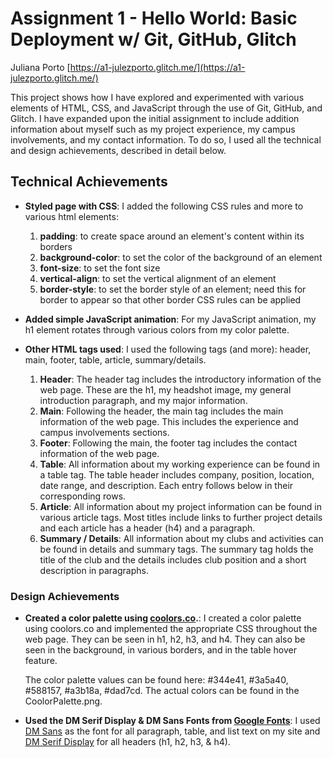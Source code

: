 # Assignment 1 - Hello World: Basic Deployment w/ Git, GitHub, Glitch

Juliana Porto
[https://a1-julezporto.glitch.me/](https://a1-julezporto.glitch.me/)

This project shows how I have explored and experimented with various elements of HTML, CSS, and JavaScript through the use of Git, GitHub, and Glitch. I have 
expanded upon the initial assignment to include addition information about myself such as my project experience, my campus involvements, and my contact information. 
To do so, I used all the technical and design achievements, described in detail below.

## Technical Achievements

- **Styled page with CSS**: I added the following CSS rules and more to various html elements:
  1. **padding**: to create space around an element's content within its borders 
  2. **background-color**: to set the color of the background of an element 
  3. **font-size**: to set the font size 
  4. **vertical-align**: to set the vertical alignment of an element
  5. **border-style**: to set the border style of an element; need this for border to appear so that other border CSS rules can be applied
- **Added simple JavaScript animation**: For my JavaScript animation, my h1 element rotates through various colors from my color palette.

- **Other HTML tags used**: I used the following tags (and more): header, main, footer, table, article, summary/details.
  1. **Header**: The header tag includes the introductory information of the web page. These are the h1, my headshot image, my general introduction paragraph, and my 
  major information.
  2. **Main**: Following the header, the main tag includes the main information of the web page. This includes the experience and campus involvements sections.
  3. **Footer**: Following the main, the footer tag includes the contact information of the web page.
  4. **Table**: All information about my working experience can be found in a table tag. The table header includes company, position, location, date range, and 
  description. Each entry follows below in their corresponding rows.
  5. **Article**: All information about my project information can be found in various article tags. Most titles include links to further project details and each 
  article has a header (h4) and a paragraph.
  6. **Summary / Details**: All information about my clubs and activities can be found in details and summary tags. The summary tag holds the title of the club and the 
  details includes club position and a short description in paragraphs.

### Design Achievements

- **Created a color palette using [coolors.co](https://coolors.co/).**: I created a color palette using coolors.co and implemented the appropriate CSS throughout the 
web page. They can be seen in h1, h2, h3, and h4. They can also be seen in the background, in various borders, and in the table hover feature. 

  The color palette values can be found here: #344e41, #3a5a40, #588157, #a3b18a, #dad7cd. The actual colors can be found in the CoolorPalette.png.

- **Used the DM Serif Display & DM Sans Fonts from [Google Fonts](https://fonts.google.com/)**: I used [DM Sans](https://fonts.google.com/specimen/DM+Sans?query=DM+Sans) 
as the font for all paragraph, table, and list text on my site and [DM Serif Display](https://fonts.google.com/specimen/DM+Serif+Display?query=DM+Serif+Display) for all 
headers (h1, h2, h3, & h4).
